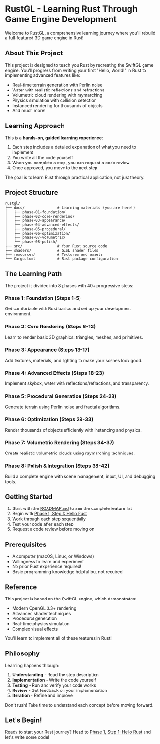 # RustGL - Learning Rust Through Game Engine Development

Welcome to RustGL, a comprehensive learning journey where you'll rebuild a full-featured 3D game engine in Rust!

## About This Project

This project is designed to teach you Rust by recreating the SwiftGL game engine. You'll progress from writing your first "Hello, World!" in Rust to implementing advanced features like:

- Real-time terrain generation with Perlin noise
- Water with realistic reflections and refractions
- Volumetric cloud rendering with raymarching
- Physics simulation with collision detection
- Instanced rendering for thousands of objects
- And much more!

## Learning Approach

This is a **hands-on, guided learning experience**:

1. Each step includes a detailed explanation of what you need to implement
2. You write all the code yourself
3. When you complete a step, you can request a code review
4. Once approved, you move to the next step

The goal is to learn Rust through practical application, not just theory.

## Project Structure

```
rustgl/
├── docs/               # Learning materials (you are here!)
│   ├── phase-01-foundation/
│   ├── phase-02-core-rendering/
│   ├── phase-03-appearance/
│   ├── phase-04-advanced-effects/
│   ├── phase-05-procedural/
│   ├── phase-06-optimization/
│   ├── phase-07-volumetric/
│   └── phase-08-polish/
├── src/                # Your Rust source code
├── shaders/            # GLSL shader files
├── resources/          # Textures and assets
└── Cargo.toml          # Rust package configuration
```

## The Learning Path

The project is divided into 8 phases with 40+ progressive steps:

### Phase 1: Foundation (Steps 1-5)
Get comfortable with Rust basics and set up your development environment.

### Phase 2: Core Rendering (Steps 6-12)
Learn to render basic 3D graphics: triangles, meshes, and primitives.

### Phase 3: Appearance (Steps 13-17)
Add textures, materials, and lighting to make your scenes look good.

### Phase 4: Advanced Effects (Steps 18-23)
Implement skybox, water with reflections/refractions, and transparency.

### Phase 5: Procedural Generation (Steps 24-28)
Generate terrain using Perlin noise and fractal algorithms.

### Phase 6: Optimization (Steps 29-33)
Render thousands of objects efficiently with instancing and physics.

### Phase 7: Volumetric Rendering (Steps 34-37)
Create realistic volumetric clouds using raymarching techniques.

### Phase 8: Polish & Integration (Steps 38-42)
Build a complete engine with scene management, input, UI, and debugging tools.

## Getting Started

1. Start with the [ROADMAP.md](./ROADMAP.md) to see the complete feature list
2. Begin with [Phase 1, Step 1: Hello Rust](./phase-01-foundation/step-01-hello-rust.md)
3. Work through each step sequentially
4. Test your code after each step
5. Request a code review before moving on

## Prerequisites

- A computer (macOS, Linux, or Windows)
- Willingness to learn and experiment
- No prior Rust experience required!
- Basic programming knowledge helpful but not required

## Reference

This project is based on the SwiftGL engine, which demonstrates:
- Modern OpenGL 3.3+ rendering
- Advanced shader techniques
- Procedural generation
- Real-time physics simulation
- Complex visual effects

You'll learn to implement all of these features in Rust!

## Philosophy

Learning happens through:
1. **Understanding** - Read the step description
2. **Implementation** - Write the code yourself
3. **Testing** - Run and verify your code works
4. **Review** - Get feedback on your implementation
5. **Iteration** - Refine and improve

Don't rush! Take time to understand each concept before moving forward.

## Let's Begin!

Ready to start your Rust journey? Head to [Phase 1, Step 1: Hello Rust](./phase-01-foundation/step-01-hello-rust.md) and let's write some code!

